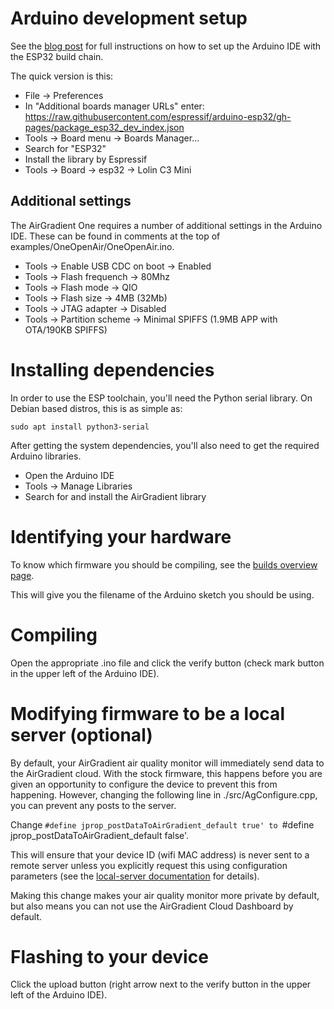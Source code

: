# Arduino development setup
See the [blog post](https://www.airgradient.com/blog/install-arduino-c3-mini/) for full instructions on how to set up the Arduino IDE with the ESP32 build chain.

The quick version is this:

- File -> Preferences
- In "Additional boards manager URLs" enter: https://raw.githubusercontent.com/espressif/arduino-esp32/gh-pages/package_esp32_dev_index.json
- Tools -> Board menu -> Boards Manager...
- Search for "ESP32"
- Install the library by Espressif
- Tools -> Board -> esp32 -> Lolin C3 Mini

## Additional settings
The AirGradient One requires a number of additional settings in the Arduino IDE. These can be found in comments at the top of examples/OneOpenAir/OneOpenAir.ino.

- Tools -> Enable USB CDC on boot -> Enabled
- Tools -> Flash frequench -> 80Mhz
- Tools -> Flash mode -> QIO
- Tools -> Flash size -> 4MB (32Mb)
- Tools -> JTAG adapter -> Disabled
- Tools -> Partition scheme -> Minimal SPIFFS (1.9MB APP with OTA/190KB SPIFFS)

# Installing dependencies
In order to use the ESP toolchain, you'll need the Python serial library. On Debian based distros, this is as simple as:

```
sudo apt install python3-serial
```

After getting the system dependencies, you'll also need to get the required Arduino libraries.

- Open the Arduino IDE
- Tools -> Manage Libraries
- Search for and install the AirGradient library

# Identifying your hardware
To know which firmware you should be compiling, see the
[builds overview page](https://www.airgradient.com/documentation/overview/).

This will give you the filename of the Arduino sketch you should be using.

# Compiling
Open the appropriate .ino file and click the verify button (check mark button in the upper left of the Arduino IDE).

# Modifying firmware to be a local server (optional)
By default, your AirGradient air quality monitor will immediately send data to the AirGradient cloud. With the stock firmware, this happens before you are given an opportunity to configure the device to prevent this from happening. However, changing the following line in ./src/AgConfigure.cpp, you can prevent any posts to the server.

Change `#define jprop_postDataToAirGradient_default true' to `#define jprop_postDataToAirGradient_default false'.

This will ensure that your device ID (wifi MAC address) is never sent to a remote server unless you explicitly request this using configuration parameters (see the [local-server documentation](local-server.md) for details).

Making this change makes your air quality monitor more private by default, but also means you can not use the AirGradient Cloud Dashboard by default.

# Flashing to your device
Click the upload button (right arrow next to the verify button in the upper left of the Arduino IDE).
